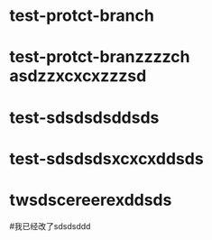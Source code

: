 # test-protct-branch
# test-protct-branzzzzch asdzzxcxcxzzzsd

# test-sdsdsdsddsds
# test-sdsdsdsxcxcxddsds
# twsdscereerexddsds

#我已经改了sdsdsddd


